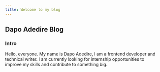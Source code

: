 ```yaml
---
title: Welcome to my blog
---
```


## Dapo Adedire Blog

### Intro

Hello, everyone. My name is Dapo Adedire, I am a frontend developer and technical writer. I am currently looking for internship opportunities to improve my skills and contribute to something big.

